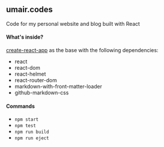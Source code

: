 ## umair.codes


Code for my personal website and blog built with React

#### What's inside?

[create-react-app](https://github.com/facebook/create-react-app) as the base with the following dependencies:

- react
- react-dom
- react-helmet
- react-router-dom
- markdown-with-front-matter-loader
- github-markdown-css

#### Commands

- `npm start`
- `npm test`
- `npm run build`
- `npm run eject`

